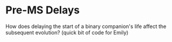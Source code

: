 # Pre-MS Delays
How does delaying the start of a binary companion's life affect the subsequent evolution? (quick bit of code for Emily)